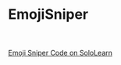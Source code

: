 # EmojiSniper<br /><br />
<a href="https://code.sololearn.com/WyTiHkX11qW0/#html">Emoji Sniper Code on SoloLearn</a>
